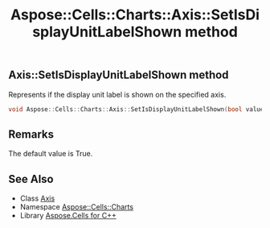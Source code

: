 ﻿---
title: Aspose::Cells::Charts::Axis::SetIsDisplayUnitLabelShown method
linktitle: SetIsDisplayUnitLabelShown
second_title: Aspose.Cells for C++ API Reference
description: 'Aspose::Cells::Charts::Axis::SetIsDisplayUnitLabelShown method. Represents if the display unit label is shown on the specified axis in C++.'
type: docs
weight: 5100
url: /cpp/aspose.cells.charts/axis/setisdisplayunitlabelshown/
---
## Axis::SetIsDisplayUnitLabelShown method


Represents if the display unit label is shown on the specified axis.

```cpp
void Aspose::Cells::Charts::Axis::SetIsDisplayUnitLabelShown(bool value)
```

## Remarks


The default value is True.
## See Also

* Class [Axis](../)
* Namespace [Aspose::Cells::Charts](../../)
* Library [Aspose.Cells for C++](../../../)
